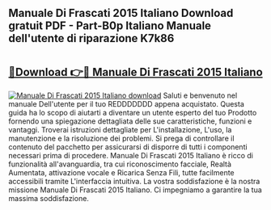 ## Manuale Di Frascati 2015 Italiano Download gratuit PDF - Part-B0p Italiano Manuale dell'utente di riparazione K7k86

# <h2><a href="http://dfco3u.blite.top/?on=Manuale+Di+Frascati+2015+Italiano">🔗Download 👉🔴 Manuale Di Frascati 2015 Italiano</a></h2>

[![Manuale Di Frascati 2015 Italiano download](https://i.imgur.com/lujVjoI.png)](http://dfco3u.blite.top/?on=Manuale+Di+Frascati+2015+Italiano)
Saluti e benvenuto nel manuale Dell'utente per il tuo REDDDDDDD appena acquistato. Questa guida ha lo scopo di aiutarti a diventare un utente esperto del tuo Prodotto fornendo una spiegazione dettagliata delle sue caratteristiche, funzioni e vantaggi. Troverai istruzioni dettagliate per L'installazione, L'uso, la manutenzione e la risoluzione dei problemi. Si prega di controllare il contenuto del pacchetto per assicurarsi di disporre di tutti i componenti necessari prima di procedere. Manuale Di Frascati 2015 Italiano è ricco di funzionalità all'avanguardia, tra cui riconoscimento facciale, Realtà Aumentata, attivazione vocale e Ricarica Senza Fili, tutte facilmente accessibili tramite L'interfaccia intuitiva. La vostra soddisfazione è la nostra missione Manuale Di Frascati 2015 Italiano. Ci impegniamo a garantire la tua massima soddisfazione.
